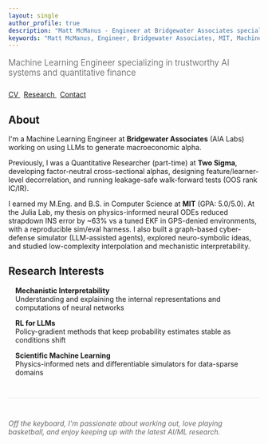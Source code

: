 ```yaml
---
layout: single
author_profile: true
description: "Matt McManus - Engineer at Bridgewater Associates specializing in LLMs, reinforcement learning, and scientific machine learning. MIT Computer Science M.Eng & B.S."
keywords: "Matt McManus, Engineer, Bridgewater Associates, MIT, Machine Learning, LLM, Reinforcement Learning, Scientific Machine Learning"
---
```


<div style="margin-bottom: 2em;">
  <p style="font-size: 1.2em; font-weight: 300; color: #555; margin-bottom: 1.5em;">
    Machine Learning Engineer specializing in trustworthy AI systems and quantitative finance
  </p>

  <div style="margin-bottom: 2em;">
    <a href="/cv/" class="btn btn--primary" style="margin-right: 0.5em;">
      <i class="fas fa-file-alt"></i> CV
    </a>
    <a href="/research/" class="btn btn--info" style="margin-right: 0.5em;">
      <i class="fas fa-graduation-cap"></i> Research
    </a>
    <a href="mailto:mattmcmanus41@gmail.com" class="btn btn--inverse">
      <i class="fas fa-envelope"></i> Contact
    </a>
  </div>
</div>

## About

I'm a Machine Learning Engineer at **Bridgewater Associates** (AIA Labs) working on using LLMs to generate macroeconomic alpha. 

Previously, I was a Quantitative Researcher (part-time) at **Two Sigma**, developing factor-neutral cross-sectional alphas, designing feature/learner-level decorrelation, and running leakage-safe walk-forward tests (OOS rank IC/IR).

I earned my M.Eng. and B.S. in Computer Science at **MIT** (GPA: 5.0/5.0). At the Julia Lab, my thesis on physics-informed neural ODEs reduced strapdown INS error by ~63% vs a tuned EKF in GPS-denied environments, with a reproducible sim/eval harness. I also built a graph-based cyber-defense simulator (LLM-assisted agents), explored neuro-symbolic ideas, and studied low-complexity interpolation and mechanistic interpretability.

## Research Interests

<div style="margin-left: 1em;">
  <p><strong>Mechanistic Interpretability</strong><br>
  Understanding and explaining the internal representations and computations of neural networks</p>

  <p><strong>RL for LLMs</strong><br>
  Policy-gradient methods that keep probability estimates stable as conditions shift</p>

  <p><strong>Scientific Machine Learning</strong><br>
  Physics-informed nets and differentiable simulators for data-sparse domains</p>
</div>

<div style="margin-top: 3em; padding-top: 2em; border-top: 1px solid #e1e4e8;">
  <p style="color: #666; font-style: italic;">
    Off the keyboard, I'm passionate about working out, love playing basketball, and enjoy keeping up with the latest AI/ML research.
  </p>
</div>